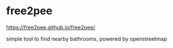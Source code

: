 # free2pee

https://free2pee.github.io/free2pee/

simple tool to find nearby bathrooms, powered by openstreetmap
